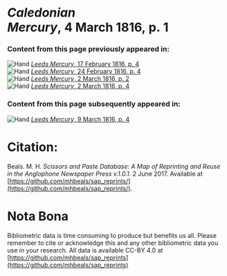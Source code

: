 # *Caledonian Mercury*, 4 March 1816, p. 1  
  
### Content from this page previously appeared in:  
![Hand](http://scissorsandpaste.net/wp-content/uploads/2017/06/smallhandpointer.png) [*Leeds Mercury*, 17 February 1816, p. 4](https://mhbeals.github.io/sap_html/Leeds-Mercury/Leeds-Mercury-17-February-1816-p-4)  
![Hand](http://scissorsandpaste.net/wp-content/uploads/2017/06/smallhandpointer.png) [*Leeds Mercury*, 24 February 1816, p. 4](https://mhbeals.github.io/sap_html/Leeds-Mercury/Leeds-Mercury-24-February-1816-p-4)  
![Hand](http://scissorsandpaste.net/wp-content/uploads/2017/06/smallhandpointer.png) [*Leeds Mercury*, 2 March 1816, p. 2](https://mhbeals.github.io/sap_html/Leeds-Mercury/Leeds-Mercury-2-March-1816-p-2)  
![Hand](http://scissorsandpaste.net/wp-content/uploads/2017/06/smallhandpointer.png) [*Leeds Mercury*, 2 March 1816, p. 4](https://mhbeals.github.io/sap_html/Leeds-Mercury/Leeds-Mercury-2-March-1816-p-4)  
  
### Content from this page subsequently appeared in:  
![Hand](http://scissorsandpaste.net/wp-content/uploads/2017/06/smallhandpointer.png) [*Leeds Mercury*, 9 March 1816, p. 4](https://mhbeals.github.io/sap_html/Leeds-Mercury/Leeds-Mercury-9-March-1816-p-4)  


# Citation: 

Beals. M. H. *Scissors and Paste Database: A Map of Reprinting and Reuse in the Anglophone Newspaper Press v.1.0.1.* 2 June 2017. Available at [https://github.com/mhbeals/sap_reprints/](https://github.com/mhbeals/sap_reprints/). 

# Nota Bona

Bibliometric data is time consuming to produce but benefits us all. Please remember to cite or acknowledge this and any other bibliometric data you use in your research. All data is available CC-BY 4.0 at [https://github.com/mhbeals/sap_reprints](https://github.com/mhbeals/sap_reprints)